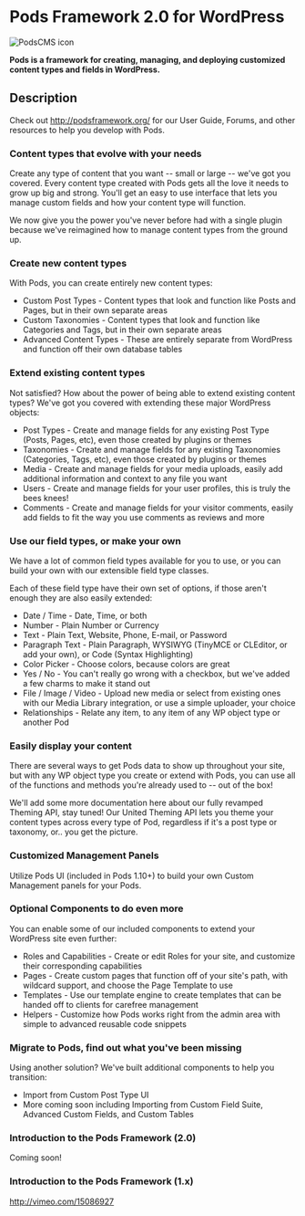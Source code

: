 # Pods Framework 2.0 for WordPress
![PodsCMS icon](http://podsframework.org/wp-content/themes/pods/images/logo-pods-header.png)

**Pods is a framework for creating, managing, and deploying customized content types and fields in WordPress.**

## Description

Check out http://podsframework.org/ for our User Guide, Forums, and other resources to help you develop with Pods.

### Content types that evolve with your needs
Create any type of content that you want -- small or large -- we've got you covered. Every content type created with Pods gets all the love it needs to grow up big and strong. You'll get an easy to use interface that lets you manage custom fields and how your content type will function.

We now give you the power you've never before had with a single plugin because we've reimagined how to manage content types from the ground up.

### Create new content types
With Pods, you can create entirely new content types:

* Custom Post Types - Content types that look and function like Posts and Pages, but in their own separate areas
* Custom Taxonomies - Content types that look and function like Categories and Tags, but in their own separate areas
* Advanced Content Types - These are entirely separate from WordPress and function off their own database tables

### Extend existing content types
Not satisfied? How about the power of being able to extend existing content types? We've got you covered with extending these major WordPress objects:

* Post Types - Create and manage fields for any existing Post Type (Posts, Pages, etc), even those created by plugins or themes
* Taxonomies - Create and manage fields for any existing Taxonomies (Categories, Tags, etc), even those created by plugins or themes
* Media - Create and manage fields for your media uploads, easily add additional information and context to any file you want
* Users - Create and manage fields for your user profiles, this is truly the bees knees!
* Comments - Create and manage fields for your visitor comments, easily add fields to fit the way you use comments as reviews and more

### Use our field types, or make your own
We have a lot of common field types available for you to use, or you can build your own with our extensible field type classes.

Each of these field type have their own set of options, if those aren't enough they are also easily extended:

* Date / Time - Date, Time, or both
* Number - Plain Number or Currency
* Text - Plain Text, Website, Phone, E-mail, or Password
* Paragraph Text - Plain Paragraph, WYSIWYG (TinyMCE or CLEditor, or add your own), or Code (Syntax Highlighting)
* Color Picker - Choose colors, because colors are great
* Yes / No - You can't really go wrong with a checkbox, but we've added a few charms to make it stand out
* File / Image / Video - Upload new media or select from existing ones with our Media Library integration, or use a simple uploader, your choice
* Relationships - Relate any item, to any item of any WP object type or another Pod

### Easily display your content
There are several ways to get Pods data to show up throughout your site, but with any WP object type you create or extend with Pods, you can use all of the functions and methods you're already used to -- out of the box!

We'll add some more documentation here about our fully revamped Theming API, stay tuned! Our United Theming API lets you theme your content types across every type of Pod, regardless if it's a post type or taxonomy, or.. you get the picture.

### Customized Management Panels
Utilize Pods UI (included in Pods 1.10+) to build your own Custom Management panels for your Pods.

### Optional Components to do even more
You can enable some of our included components to extend your WordPress site even further:

* Roles and Capabilities - Create or edit Roles for your site, and customize their corresponding capabilities
* Pages - Create custom pages that function off of your site's path, with wildcard support, and choose the Page Template to use
* Templates - Use our template engine to create templates that can be handed off to clients for carefree management
* Helpers - Customize how Pods works right from the admin area with simple to advanced reusable code snippets

### Migrate to Pods, find out what you've been missing
Using another solution? We've built additional components to help you transition:

* Import from Custom Post Type UI
* More coming soon including Importing from Custom Field Suite, Advanced Custom Fields, and Custom Tables

### Introduction to the Pods Framework (2.0)
Coming soon!

### Introduction to the Pods Framework (1.x)
<http://vimeo.com/15086927>